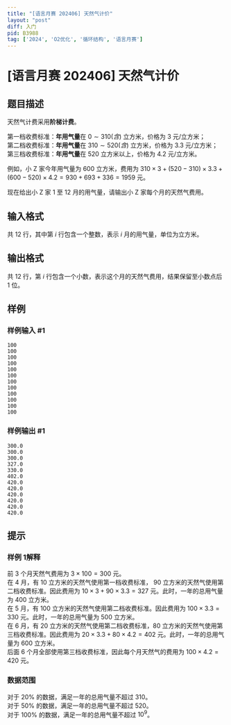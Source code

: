 ```yaml
---
title: "[语言月赛 202406] 天然气计价"
layout: "post"
diff: 入门
pid: B3988
tag: ['2024', 'O2优化', '循环结构', '语言月赛']
---
```

# [语言月赛 202406] 天然气计价
## 题目描述

天然气计费采用**阶梯计费**。

第一档收费标准：**年用气量**在 $0\sim 310(含)$ 立方米，价格为 $3$ 元/立方米；\
第二档收费标准：**年用气量**在 $310\sim 520(含)$ 立方米，价格为 $3.3$ 元/立方米；\
第三档收费标准：**年用气量**在 $520$ 立方米以上，价格为 $4.2$ 元/立方米。

例如，小 Z 家今年用气量为 $600$ 立方米，费用为 $310\times 3 + (520-310)\times 3.3 + (600-520)\times 4.2=930+693+336=1959$ 元。

现在给出小 Z 家 $1$ 至 $12$ 月的用气量，请输出小 Z 家每个月的天然气费用。


## 输入格式

共 $12$ 行，其中第 $i$ 行包含一个整数，表示 $i$ 月的用气量，单位为立方米。
## 输出格式

共 $12$ 行，第 $i$ 行包含一个小数，表示这个月的天然气费用，结果保留至小数点后 $1$ 位。
## 样例

### 样例输入 #1
```
100
100
100
100
100
100
100
100
100
100
100
100

```
### 样例输出 #1
```
300.0
300.0
300.0
327.0
330.0
402.0
420.0
420.0
420.0
420.0
420.0
420.0

```
## 提示

### 样例 1解释

前 $3$ 个月天然气费用为 $3\times 100=300$ 元。\
在 $4$ 月，有 $10$ 立方米的天然气使用第一档收费标准， $90$ 立方米的天然气使用第二档收费标准。因此费用为 $10\times 3+ 90 \times 3.3=327$ 元。此时，一年的总用气量为 $400$ 立方米。\
在 $5$ 月，有 $100$ 立方米的天然气使用第二档收费标准。因此费用为 $100 \times 3.3=330$ 元。此时，一年的总用气量为 $500$ 立方米。\
在 $6$ 月，有 $20$ 立方米的天然气使用第二档收费标准，$80$ 立方米的天然气使用第三档收费标准。因此费用为 $20 \times 3.3 + 80 \times 4.2=402$ 元。此时，一年的总用气量为 $600$ 立方米。\
后面 $6$ 个月全部使用第三档收费标准，因此每个月天然气的费用为 $100\times 4.2=420$ 元。

### 数据范围

对于 $20\%$ 的数据，满足一年的总用气量不超过 $310$。  
对于 $50\%$ 的数据，满足一年的总用气量不超过 $520$。  
对于 $100\%$ 的数据，满足一年的总用气量不超过 $10^9$。
